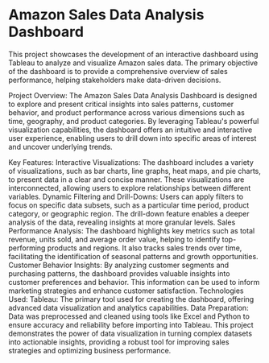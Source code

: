 # Amazon Sales Data Analysis Dashboard
This project showcases the development of an interactive dashboard using Tableau to analyze and visualize Amazon sales data. The primary objective of the dashboard is to provide a comprehensive overview of sales performance, helping stakeholders make data-driven decisions.

Project Overview:
The Amazon Sales Data Analysis Dashboard is designed to explore and present critical insights into sales patterns, customer behavior, and product performance across various dimensions such as time, geography, and product categories. By leveraging Tableau's powerful visualization capabilities, the dashboard offers an intuitive and interactive user experience, enabling users to drill down into specific areas of interest and uncover underlying trends.

Key Features:
Interactive Visualizations: The dashboard includes a variety of visualizations, such as bar charts, line graphs, heat maps, and pie charts, to present data in a clear and concise manner. These visualizations are interconnected, allowing users to explore relationships between different variables.
Dynamic Filtering and Drill-Downs: Users can apply filters to focus on specific data subsets, such as a particular time period, product category, or geographic region. The drill-down feature enables a deeper analysis of the data, revealing insights at more granular levels.
Sales Performance Analysis: The dashboard highlights key metrics such as total revenue, units sold, and average order value, helping to identify top-performing products and regions. It also tracks sales trends over time, facilitating the identification of seasonal patterns and growth opportunities.
Customer Behavior Insights: By analyzing customer segments and purchasing patterns, the dashboard provides valuable insights into customer preferences and behavior. This information can be used to inform marketing strategies and enhance customer satisfaction.
Technologies Used:
Tableau: The primary tool used for creating the dashboard, offering advanced data visualization and analytics capabilities.
Data Preparation: Data was preprocessed and cleaned using tools like Excel and Python to ensure accuracy and reliability before importing into Tableau.
This project demonstrates the power of data visualization in turning complex datasets into actionable insights, providing a robust tool for improving sales strategies and optimizing business performance.
